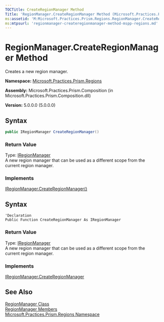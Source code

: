 ```yaml
---
TOCTitle: CreateRegionManager Method
Title: 'RegionManager.CreateRegionManager Method (Microsoft.Practices.Prism.Regions)'
ms:assetid: 'M:Microsoft.Practices.Prism.Regions.RegionManager.CreateRegionManager'
ms:mtpsurl: 'regionmanager-createregionmanager-method-mspp-regions.md'
---
```



# RegionManager.CreateRegionManager Method

Creates a new region manager.

**Namespace:** [Microsoft.Practices.Prism.Regions](/patterns-practices/reference/mspp-regions-namespace)

**Assembly:** Microsoft.Practices.Prism.Composition (in Microsoft.Practices.Prism.Composition.dll)

**Version:** 5.0.0.0 (5.0.0.0)

## Syntax

```C#
public IRegionManager CreateRegionManager()
```

### Return Value

Type: [IRegionManager](/patterns-practices/reference/regionmanager-class-mspp-regions)  
A new region manager that can be used as a different scope from the current region manager.

### Implements

[IRegionManager.CreateRegionManager()](/patterns-practices/reference/iregionmanager-createregionmanager-method-mspp-regions)

## Syntax

```VB
'Declaration
Public Function CreateRegionManager As IRegionManager
```

### Return Value

Type: [IRegionManager](/patterns-practices/reference/regionmanager-class-mspp-regions)  
A new region manager that can be used as a different scope from the current region manager.

### Implements

[IRegionManager.CreateRegionManager](/patterns-practices/reference/iregionmanager-createregionmanager-method-mspp-regions)


## See Also

[RegionManager Class](/patterns-practices/reference/regionmanager-class-mspp-regions)<br/>
[RegionManager Members](/patterns-practices/reference/regionmanager-members-mspp-regions)<br/>
[Microsoft.Practices.Prism.Regions Namespace](/patterns-practices/reference/mspp-regions-namespace)<br/>